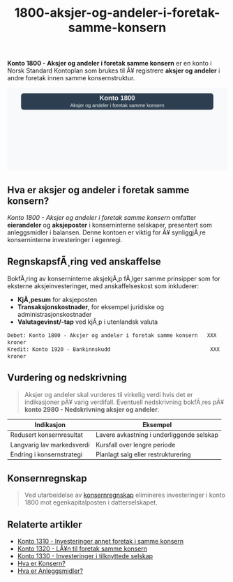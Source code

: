 ﻿---
title: "1800-aksjer-og-andeler-i-foretak-samme-konsern"
meta_title: "1800-aksjer-og-andeler-i-foretak-samme-konsern"
meta_description: '**Konto 1800 - Aksjer og andeler i foretak samme konsern** er en konto i Norsk Standard Kontoplan som brukes til Ã¥ registrere **aksjer og andeler** i andre for...'
slug: 1800-aksjer-og-andeler-i-foretak-samme-konsern
type: blog
layout: pages/single
---

**Konto 1800 - Aksjer og andeler i foretak samme konsern** er en konto i Norsk Standard Kontoplan som brukes til Ã¥ registrere **aksjer og andeler** i andre foretak innen samme konsernstruktur.

![Illustrasjon av konto 1800 aksjer og andeler i foretak samme konsern](1800-aksjer-og-andeler-i-foretak-samme-konsern-image.svg)

## Hva er aksjer og andeler i foretak samme konsern?

*Konto 1800 - Aksjer og andeler i foretak samme konsern* omfatter **eierandeler** og **aksjeposter** i konserninterne selskaper, presentert som anleggsmidler i balansen. Denne kontoen er viktig for Ã¥ synliggjÃ¸re konserninterne investeringer i egenregi.

## RegnskapsfÃ¸ring ved anskaffelse

BokfÃ¸ring av konserninterne aksjekjÃ¸p fÃ¸lger samme prinsipper som for eksterne aksjeinvesteringer, med anskaffelseskost som inkluderer:

* **KjÃ¸pesum** for aksjeposten
* **Transaksjonskostnader**, for eksempel juridiske og administrasjonskostnader
* **Valutagevinst/-tap** ved kjÃ¸p i utenlandsk valuta

```plaintext
Debet: Konto 1800 - Aksjer og andeler i foretak samme konsern   XXX kroner
Kredit: Konto 1920 - Bankinnskudd                                XXX kroner
```

## Vurdering og nedskrivning

>Aksjer og andeler skal vurderes til virkelig verdi hvis det er indikasjoner pÃ¥ varig verdifall. Eventuell nedskrivning bokfÃ¸res pÃ¥ **konto 2980 - Nedskrivning aksjer og andeler**.

| Indikasjon                | Eksempel                                    |
|---------------------------|---------------------------------------------|
| Redusert konsernresultat  | Lavere avkastning i underliggende selskap  |
| Langvarig lav markedsverdi| Kursfall over lengre periode                |
| Endring i konsernstrategi | Planlagt salg eller restrukturering         |

## Konsernregnskap

>Ved utarbeidelse av [konsernregnskap](/blogs/regnskap/hva-er-konsern "Hva er Konsern?") elimineres investeringer i konto 1800 mot egenkapitalposten i datterselskapet.

## Relaterte artikler

* [Konto 1310 - Investeringer annet foretak i samme konsern](/blogs/kontoplan/1310-investeringer-annet-foretak-i-samme-konsern "Konto 1310 - Investeringer annet foretak i samme konsern")
* [Konto 1320 - LÃ¥n til foretak samme konsern](/blogs/kontoplan/1320-lan-til-foretak-samme-konsern "Konto 1320 - LÃ¥n til foretak samme konsern")
* [Konto 1330 - Investeringer i tilknyttede selskap](/blogs/kontoplan/1330-investeringer-i-tilknyttede-selskap "Konto 1330 - Investeringer i tilknyttede selskap")
* [Hva er Konsern?](/blogs/regnskap/hva-er-konsern "Hva er Konsern?")
* [Hva er Anleggsmidler?](/blogs/regnskap/hva-er-anleggsmidler "Hva er Anleggsmidler?")
